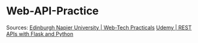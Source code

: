 # Web-API-Practice
Sources:
[Edinburgh Napier University | Web-Tech Practicals](https://siwells.github.io/set08101/)
[Udemy | REST APIs with Flask and Python](https://www.udemy.com/share/1013i4AEcfd1xSTHQB/)